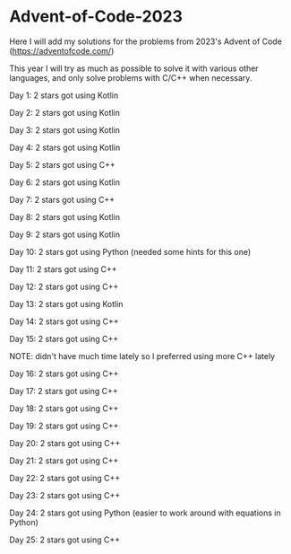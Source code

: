 # Advent-of-Code-2023

Here I will add my solutions for the problems from 2023's Advent of Code (https://adventofcode.com/)

This year I will try as much as possible to solve it with various other languages, and only solve problems with C/C++ when necessary.

Day 1: 2 stars got using Kotlin

Day 2: 2 stars got using Kotlin

Day 3: 2 stars got using Kotlin

Day 4: 2 stars got using Kotlin

Day 5: 2 stars got using C++

Day 6: 2 stars got using Kotlin

Day 7: 2 stars got using C++

Day 8: 2 stars got using Kotlin

Day 9: 2 stars got using Kotlin

Day 10: 2 stars got using Python (needed some hints for this one)

Day 11: 2 stars got using C++

Day 12: 2 stars got using C++

Day 13: 2 stars got using Kotlin

Day 14: 2 stars got using C++

Day 15: 2 stars got using C++ 

NOTE: didn't have much time lately so I preferred using more C++ lately

Day 16: 2 stars got using C++ 

Day 17: 2 stars got using C++ 

Day 18: 2 stars got using C++ 

Day 19: 2 stars got using C++ 

Day 20: 2 stars got using C++ 

Day 21: 2 stars got using C++ 

Day 22: 2 stars got using C++ 

Day 23: 2 stars got using C++ 

Day 24: 2 stars got using Python (easier to work around with equations in Python)

Day 25: 2 stars got using C++